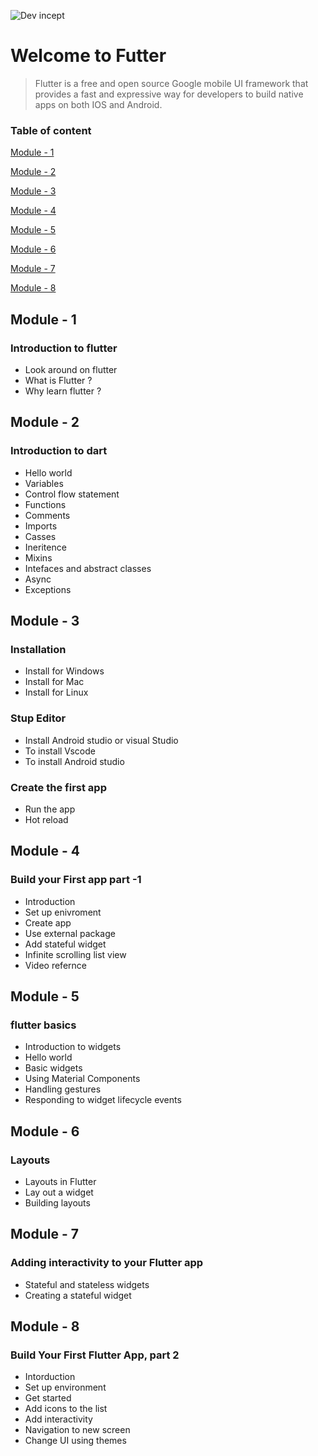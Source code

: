 ![Dev incept](https://raw.githubusercontent.com/arpit-dwivedi/DevIncept.github.io/master/assets/img/Devincept.gif)

# Welcome to Futter 

> Flutter is a free and open source Google mobile UI framework that provides a fast and expressive way for developers to build native apps on both IOS and Android.

###  Table of content

[Module - 1](#module-1)

[Module - 2](#module-2)

[Module - 3](#module-3)

[Module - 4](#module-4)

[Module - 5](#module-5)

[Module - 6](#module-6)

[Module - 7](#module-7)

[Module - 8](#module-8)


<a name="module-1"/>

## Module - 1

### Introduction to flutter 
- Look around on flutter 
- What is Flutter ?
- Why learn flutter ?

<a name="module-2"/>

## Module - 2
### Introduction to dart
- Hello world 
- Variables 
- Control flow statement 
- Functions
- Comments
- Imports 
- Casses 
- Ineritence
- Mixins
- Intefaces and abstract classes 
- Async
- Exceptions

<a name="module-3"/>

## Module - 3
### Installation
- Install for Windows 
- Install for Mac
- Install for Linux 

### Stup Editor
- Install Android studio  or visual Studio 
- To install Vscode 
- To install Android studio

### Create the first  app
- Run the app
- Hot reload

<a name="module-4"/>

## Module - 4
### Build your First app part -1 
- Introduction
- Set up enivroment 
- Create app 
- Use external package
- Add stateful widget
- Infinite scrolling list view
- Video refernce 

<a name="module-5"/>

## Module - 5
### flutter basics
- Introduction to widgets
- Hello world
- Basic widgets
- Using Material Components
- Handling gestures
- Responding to widget lifecycle events

<a name="module-6"/>

## Module - 6
### Layouts
- Layouts in Flutter
- Lay out a widget
- Building layouts

<a name="module-7"/>

## Module - 7
### Adding interactivity to your Flutter app
- Stateful and stateless widgets
- Creating a stateful widget

<a name="module-8"/>

## Module - 8
### Build Your First Flutter App, part 2
- Intorduction 
- Set up environment
- Get started
- Add icons to the list
- Add interactivity
- Navigation to new screen
- Change UI using themes



